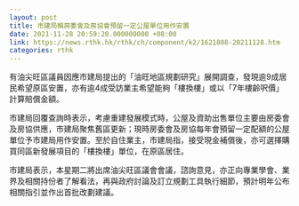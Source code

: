 ```yaml
---
layout: post
title: 市建局稱房委會及房協會預留一定公屋單位用作安置
date: 2021-11-28 20:59:20.000000000 +08:00
link: https://news.rthk.hk/rthk/ch/component/k2/1621808-20211128.htm
categories: rthk
---
```


有油尖旺區議員因應市建局提出的「油旺地區規劃研究」展開調查，發現逾9成居民希望原區安置，亦有逾4成受訪業主希望能夠「樓換樓」或以「7年樓齡呎價」計算賠償金額。

市建局回覆查詢時表示，考慮重建發展模式時，公屋及資助出售單位主要由房委會及房協供應，市建局聚焦舊區更新；現時房委會及房協每年會預留一定配額的公屋單位予市建局用作安置。至於自住業主，市建局指，接受現金補償後，亦可選擇購買同區新發展項目的「樓換樓」單位，在原區居住。

市建局表示，本星期二將出席油尖旺區議會會議，諮詢意見，亦正向專業學會、業界及相關持份者了解看法，再與政府討論及訂立規劃工具執行細節，預計明年公布相關指引並作出首批改劃建議。
